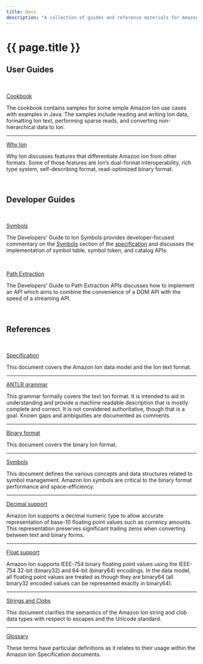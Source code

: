 ```yaml
---
title: Docs
description: "A collection of guides and reference materials for Amazon Ion."
---
```


# {{ page.title }}

## User Guides

<br/>

[Cookbook][9]

The cookbook contains samples for some simple Amazon Ion use cases with examples in Java. The samples include reading and writing Ion data, formatting Ion text, performing sparse reads, and converting non-hierarchical data to Ion.

---

[Why Ion][10]

Why Ion discusses features that differentiate Amazon Ion from other formats. Some of those features are Ion’s dual-format interoperability, rich type system, self-describing format, read-optimized binary format.

<br/>

## Developer Guides

<br/>

[Symbols][11]

The Developers' Guide to Ion Symbols provides developer-focused commentary on the [Symbols][8] section of the [specification][1] and discusses the implementation of symbol table, symbol token, and catalog APIs.

<br/>

[Path Extraction][12]

The Developers' Guide to Path Extraction APIs discusses how to implement an API which aims to combine the convenience of a DOM API with the speed of a streaming API.

<br/>

## References

<br/>

[Specification][1]

This document covers the Amazon Ion data model and the Ion text format.

---

[ANTLR grammar][3]

This grammar formally covers the text Ion format. It is intended to aid in understanding and provide a machine readable description that is mostly complete and correct. It is not considered authoritative, though that is a goal. Known gaps and ambiguities are documented as comments.

---

[Binary format][2]

This document covers the binary Ion format.

---

[Symbols][8]

This document defines the various concepts and data structures related to symbol management. Amazon Ion symbols are critical to the binary format performance and space-efficiency.

---

[Decimal support][4]

Amazon Ion supports a decimal numeric type to allow accurate representation of base-10 floating point values such as currency amounts. This representation preserves significant trailing zeros when converting between text and binary forms.

---

[Float support][5]

Amazon Ion supports IEEE-754 binary floating point values using the IEEE-754 32-bit (binary32) and 64-bit (binary64) encodings. In the data model, all floating point values are treated as though they are binary64 (all binary32 encoded values can be represented exactly in binary64).

---

[Strings and Clobs][7]

This document clarifies the semantics of the Amazon Ion string and clob data types with respect to escapes and the Unicode standard.

---

[Glossary][6]

These terms have particular definitions as it relates to their usage within the Amazon Ion Specification documents.


[1]: docs/spec.html
[2]: docs/binary.html
[3]: docs/text.html
[4]: docs/decimal.html
[5]: docs/float.html
[6]: docs/glossary.html
[7]: docs/stringclob.html
[8]: docs/symbols.html
[9]: guides/cookbook.html
[10]: guides/why.html
[11]: guides/symbols-guide.html
[12]: guides/path-extractor-guide.html
